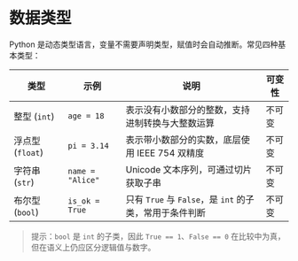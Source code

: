 # 数据类型
Python 是动态类型语言，变量不需要声明类型，赋值时会自动推断。常见四种基本类型：

| 类型 | 示例 | 说明 | 可变性 |
| ---- | ---- | ---- | ------ |
| 整型 (`int`) | `age = 18` | 表示没有小数部分的整数，支持进制转换与大整数运算 | 不可变 |
| 浮点型 (`float`) | `pi = 3.14` | 表示带小数部分的实数，底层使用 IEEE 754 双精度 | 不可变 |
| 字符串 (`str`) | `name = "Alice"` | Unicode 文本序列，可通过切片获取子串 | 不可变 |
| 布尔型 (`bool`) | `is_ok = True` | 只有 `True` 与 `False`，是 `int` 的子类，常用于条件判断 | 不可变 |

> 提示：`bool` 是 `int` 的子类，因此 `True == 1`、`False == 0` 在比较中为真，但在语义上仍应区分逻辑值与数字。
